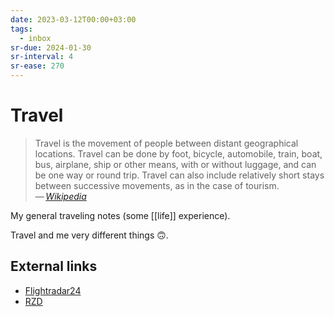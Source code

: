 ```yaml
---
date: 2023-03-12T00:00+03:00
tags:
  - inbox
sr-due: 2024-01-30
sr-interval: 4
sr-ease: 270
---
```


# Travel

> Travel is the movement of people between distant geographical locations.
> Travel can be done by foot, bicycle, automobile, train, boat, bus, airplane,
> ship or other means, with or without luggage, and can be one way or round
> trip. Travel can also include relatively short stays between successive
> movements, as in the case of tourism.\
> — <cite>[Wikipedia](https://en.wikipedia.org/wiki/Travel)</cite>

My general traveling notes (some [[life]] experience).

<!-- TODO: add some. -->

Travel and me very different things 🙃.

## External links

- [Flightradar24](https://www.flightradar24.com/)
- [RZD](http://www.rzd.ru/)
